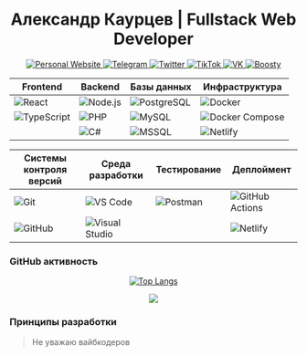 <h1 align="center">Александр Каурцев | Fullstack Web Developer</h1>

<div align="center">
  <a href="https://kaurcev.dev" target="_blank">
    <img src="https://img.shields.io/badge/Website-0A0A0A?style=flat&logo=google-chrome&logoColor=white" alt="Personal Website">
  </a>
  <a href="https://t.me/kaurcev" target="_blank">
    <img src="https://img.shields.io/badge/Telegram-26A5E4?style=flat&logo=telegram" alt="Telegram">
  </a>
  <a href="https://twitter.com/kaurcev" target="_blank">
    <img src="https://img.shields.io/badge/Twitter-1DA1F2?style=flat&logo=twitter" alt="Twitter">
  </a>
  <a href="https://www.tiktok.com/@kaurcev" target="_blank">
    <img src="https://img.shields.io/badge/TikTok-000000?style=flat&logo=tiktok" alt="TikTok">
  </a>
  <a href="https://vk.com/kaurcev" target="_blank">
    <img src="https://img.shields.io/badge/VK-0077FF?style=flat&logo=vk" alt="VK">
  </a>
  <a href="https://boosty.to/kaurcev" target="_blank">
    <img src="https://img.shields.io/badge/Boosty-FF5C5C?style=flat" alt="Boosty">
  </a>
</div>

<div align="center">
  
| Frontend            | Backend             | Базы данных        | Инфраструктура     |
|---------------------|---------------------|--------------------|--------------------|
| ![React](https://img.shields.io/badge/React-61DAFB?style=flat-square&logo=react&logoColor=black) | ![Node.js](https://img.shields.io/badge/Node.js-339933?style=flat-square&logo=nodedotjs&logoColor=white) | ![PostgreSQL](https://img.shields.io/badge/PostgreSQL-4169E1?style=flat-square&logo=postgresql&logoColor=white) | ![Docker](https://img.shields.io/badge/Docker-2496ED?style=flat-square&logo=docker&logoColor=white) |
| ![TypeScript](https://img.shields.io/badge/TypeScript-3178C6?style=flat-square&logo=typescript&logoColor=white) | ![PHP](https://img.shields.io/badge/PHP-777BB4?style=flat-square&logo=php&logoColor=white) | ![MySQL](https://img.shields.io/badge/MySQL-4479A1?style=flat-square&logo=mysql&logoColor=white) | ![Docker Compose](https://img.shields.io/badge/Docker_Compose-2496ED?style=flat-square&logo=docker&logoColor=white) |
|  | ![C#](https://img.shields.io/badge/C%23-239120?style=flat-square&logo=c-sharp&logoColor=white) | ![MSSQL](https://img.shields.io/badge/SQL_Server-CC2927?style=flat-square&logo=microsoft-sql-server&logoColor=white) | ![Netlify](https://img.shields.io/badge/Netlify-00C7B7?style=flat-square&logo=netlify&logoColor=white) |

</div>

<div align="center">
  
| Системы контроля версий | Среда разработки    | Тестирование       | Деплоймент        |
|-------------------------|---------------------|--------------------|-------------------|
| ![Git](https://img.shields.io/badge/Git-F05032?style=flat-square&logo=git&logoColor=white) | ![VS Code](https://img.shields.io/badge/VSCode-007ACC?style=flat-square&logo=visual-studio-code&logoColor=white) | ![Postman](https://img.shields.io/badge/Postman-FF6C37?style=flat-square&logo=postman&logoColor=white) | ![GitHub Actions](https://img.shields.io/badge/GitHub_Actions-2088FF?style=flat-square&logo=github-actions&logoColor=white) |
| ![GitHub](https://img.shields.io/badge/GitHub-181717?style=flat-square&logo=github&logoColor=white) | ![Visual Studio](https://img.shields.io/badge/Visual_Studio-5C2D91?style=flat-square&logo=visual%20studio&logoColor=white) |  | ![Netlify](https://img.shields.io/badge/Netlify-00C7B7?style=flat-square&logo=netlify&logoColor=white) |

</div>

### GitHub активность

<div align="center">
  
[![Top Langs](https://github-readme-stats.vercel.app/api/top-langs/?username=kaurcev&layout=compact&theme=graywhite&hide_border=true)](https://github.com/kaurcev)

![](https://komarev.com/ghpvc/?username=kaurcev&color=0D8FDB&style=flat-square)

</div>

### Принципы разработки

> Не уважаю вайбкодеров
